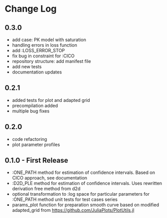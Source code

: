 # Change Log

## 0.3.0

- add case: PK model with saturation
- handling errors in loss function
- add :LOSS_ERROR_STOP
- fix bug in constraint for :CICO
- repository structure: add manifest file
- add new tests
- documentation updates

## 0.2.1

- added tests for plot and adapted grid
- precompilation added
- multiple bug fixes

## 0.2.0

- code refactoring
- plot parameter profiles

## 0.1.0 - First Release

- :ONE_PATH method for estimation of confidence intervals. Based on CICO approach, see documentation
- :D2D_PLE method for estimation of confidence intervals. Uses rewritten derivation free method from d2d
- optional transformation to :log space for particular parameters for :ONE_PATH method
unit tests for test cases series
- params_plot function for preparation smooth curve based on modified adapted_grid from https://github.com/JuliaPlots/PlotUtils.jl
